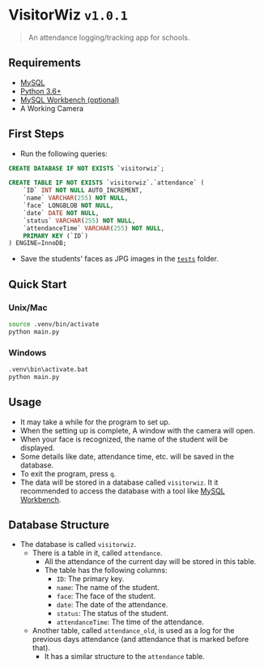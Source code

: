 <!-- markdownlint-disable MD030 -->

# VisitorWiz `v1.0.1`

> An attendance logging/tracking app for schools.

## Requirements

-   [MySQL](https://dev.mysql.com/)
-   [Python 3.6+](https://www.python.org/downloads/)
-   [MySQL Workbench (optional)](https://dev.mysql.com/downloads/workbench/)
-   A Working Camera

## First Steps

-   Run the following queries:

```sql
CREATE DATABASE IF NOT EXISTS `visitorwiz`;
```

```sql
CREATE TABLE IF NOT EXISTS `visitorwiz`.`attendance` (
    `ID` INT NOT NULL AUTO_INCREMENT,
    `name` VARCHAR(255) NOT NULL,
    `face` LONGBLOB NOT NULL,
    `date` DATE NOT NULL,
    `status` VARCHAR(255) NOT NULL,
    `attendanceTime` VARCHAR(255) NOT NULL,
    PRIMARY KEY (`ID`)
) ENGINE=InnoDB;
```

-   Save the students' faces as JPG images in the [`tests`](./tests/) folder.

## Quick Start

### Unix/Mac

```bash
source .venv/bin/activate
python main.py
```

### Windows

```bat
.venv\bin\activate.bat
python main.py
```

## Usage

-   It may take a while for the program to set up.
-   When the setting up is complete, A window with the camera will open.
-   When your face is recognized, the name of the student will be displayed.
-   Some details like date, attendance time, etc. will be saved in the database.
-   To exit the program, press `q`.
-   The data will be stored in a database called `visitorwiz`. It it recommended to access the database with a tool like [MySQL Workbench](https://www.mysql.com/products/workbench/).

## Database Structure

-   The database is called `visitorwiz`.
    -   There is a table in it, called `attendance`.
        -   All the attendance of the current day will be stored in this table.
        -   The table has the following columns:
            -   `ID`: The primary key.
            -   `name`: The name of the student.
            -   `face`: The face of the student.
            -   `date`: The date of the attendance.
            -   `status`: The status of the student.
            -   `attendanceTime`: The time of the attendance.
    -   Another table, called `attendance_old`, is used as a log for the previous days attendance (and attendance that is marked before that).
        -   It has a similar structure to the `attendance` table.
